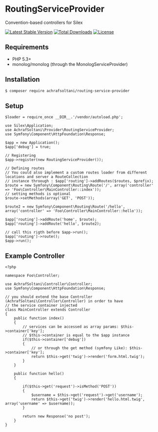 # RoutingServiceProvider

Convention-based controllers for Silex

[![Latest Stable Version](https://poser.pugx.org/achrafsoltani/routing-service-provider/v/stable)](https://packagist.org/packages/achrafsoltani/routing-service-provider)
[![Total Downloads](https://poser.pugx.org/achrafsoltani/routing-service-provider/downloads)](https://packagist.org/packages/achrafsoltani/routing-service-provider)
[![License](https://poser.pugx.org/achrafsoltani/routing-service-provider/license)](https://packagist.org/packages/achrafsoltani/routing-service-provider)

Requirements
------------
 * PHP 5.3+
 * monolog/monolog (through the MonologServiceProvider)

Installation
------------ 
```sh
$ composer require achrafsoltani/routing-service-provider
```
Setup
------------
``` {.php}
$loader = require_once __DIR__.'/vendor/autoload.php';

use Silex\Application;
use AchrafSoltani\Provider\RoutingServiceProvider;
use Symfony\Component\HttpFoundation\Response;

$app = new Application();
$app['debug'] = true;

// Registering
$app->register(new RoutingServiceProvider());

// Defining routes
// You could also implement a custom routes loader from different locations and server a RouteCollection
// instance throough : $app['routing']->addRoutes($routes, $prefix);
$route = new Symfony\Component\Routing\Route('/', array('controller' => 'Foo\Controller\MainController::index'));
// setting methods is optional
$route->setMethods(array('GET', 'POST'));

$route2 = new Symfony\Component\Routing\Route('/hello', array('controller' => 'Foo\Controller\MainController::hello'));

$app['routing']->addRoute('home', $route);
$app['routing']->addRoute('hello', $route2);

// call this rigth before $app->run();
$app['routing']->route();
$app->run();
```

Example Controller
------------

``` {.php}
<?php

namespace Foo\Controller;

use AchrafSoltani\Controller\Controller;
use Symfony\Component\HttpFoundation\Response;

// you should extend the base Controller (AchrafSoltani\Controller\Controller) in order to have
// the service container injected
class MainController extends Controller
{
    public function index()
    {
        // services can be accessed as array params: $this->container['key'];
        // $this->container is equal to the $app instance
        if($this->container['debug'])
        {
            // or through the get method (symfony Like): $this->container['key'];
            return $this->get('twig')->render('form.html.twig');
        }
    }
    
    public function hello()
    {
        
        if($this->get('request')->isMethod('POST'))
        {
            $username = $this->get('request')->get('username');
            return $this->get('twig')->render('hello.html.twig', array('username' => $username));
        }
        
        return new Response('no post');
    }
}
```



